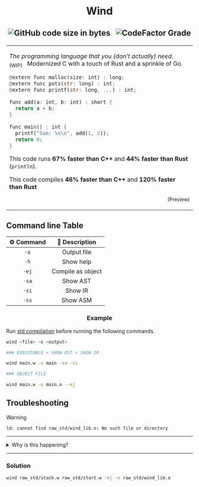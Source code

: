 <h1 align="center">
  <br>
  Wind
</h1>
<h2 align="center">

![GitHub code size in bytes](https://img.shields.io/github/languages/code-size/utcq/wind?style=for-the-badge) <span>&nbsp;</span>
![CodeFactor Grade](https://img.shields.io/codefactor/grade/github/utcq/wind?style=for-the-badge&color=blue)

</h2>

<table>
<tr>
<td>
  
_The programming language that you (don't actually) need._ &nbsp; <sub>(WIP)</sub> &nbsp;
Modernized C with a touch of Rust and a sprinkle of Go.

```rs
@extern func malloc(size: int) : long;
@extern func puts(str: long) : int;
@extern func printf(str: long, ...) : int;

func add(a: int, b: int) : short {
  return a + b;
}

func main() : int {
  printf("Sum: %s\n", add(1, 2));
  return 0;
}
```

This code runs **67% faster than C++** and **44% faster than Rust** (`println`).

This code compiles **46% faster than C++** and **120% faster than Rust**

<p align="right">
<sub>(Preview)</sub>
</p>

</td>
</tr>
</table>

## Command line Table

| ⚙️ Command |  📜 Description   |
| :--------: | :---------------: |
|    `-o`    |    Output file    |
|    `-h`    |     Show help     |
|   `-ej`    | Compile as object |
|   `-sa`    |     Show AST      |
|   `-si`    |      Show IR      |
|   `-ss`    |     Show ASM      |

<h3 align="center">
Example
</h3>

Run [std compilation](#troubleshooting) before running the following commands.

```sh
wind <file> -o <output>

### EXECUTABLE + SHOW AST + SHOW IR

wind main.w -o main -sa -si

### OBJECT FILE

wind main.w -o main.o --ej
```

## Troubleshooting

> [!WARNING]  
> `ld: cannot find raw_std/wind_lib.o: No such file or directory`

---

<details>
<summary> Why is this happening? </summary>

[❗] The link command when compiling into executable is linking emitted object with the standard library object file. If the standard library object file is not found, the error will be thrown.

</details>

---

### Solution

```sh
wind raw_std/stack.w raw_std/start.w -ej -o raw_std/wind_lib.o
```
